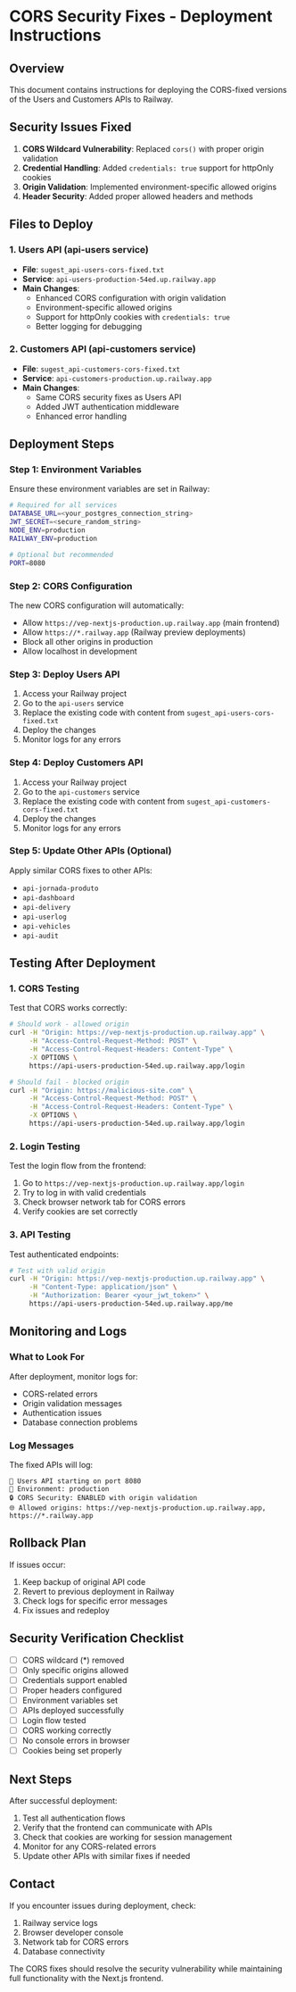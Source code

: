 # CORS Security Fixes - Deployment Instructions

## Overview
This document contains instructions for deploying the CORS-fixed versions of the Users and Customers APIs to Railway.

## Security Issues Fixed
1. **CORS Wildcard Vulnerability**: Replaced `cors()` with proper origin validation
2. **Credential Handling**: Added `credentials: true` support for httpOnly cookies
3. **Origin Validation**: Implemented environment-specific allowed origins
4. **Header Security**: Added proper allowed headers and methods

## Files to Deploy

### 1. Users API (api-users service)
- **File**: `sugest_api-users-cors-fixed.txt`
- **Service**: `api-users-production-54ed.up.railway.app`
- **Main Changes**:
  - Enhanced CORS configuration with origin validation
  - Environment-specific allowed origins
  - Support for httpOnly cookies with `credentials: true`
  - Better logging for debugging

### 2. Customers API (api-customers service)
- **File**: `sugest_api-customers-cors-fixed.txt`
- **Service**: `api-customers-production.up.railway.app`
- **Main Changes**:
  - Same CORS security fixes as Users API
  - Added JWT authentication middleware
  - Enhanced error handling

## Deployment Steps

### Step 1: Environment Variables
Ensure these environment variables are set in Railway:

```bash
# Required for all services
DATABASE_URL=<your_postgres_connection_string>
JWT_SECRET=<secure_random_string>
NODE_ENV=production
RAILWAY_ENV=production

# Optional but recommended
PORT=8080
```

### Step 2: CORS Configuration
The new CORS configuration will automatically:
- Allow `https://vep-nextjs-production.up.railway.app` (main frontend)
- Allow `https://*.railway.app` (Railway preview deployments)
- Block all other origins in production
- Allow localhost in development

### Step 3: Deploy Users API
1. Access your Railway project
2. Go to the `api-users` service
3. Replace the existing code with content from `sugest_api-users-cors-fixed.txt`
4. Deploy the changes
5. Monitor logs for any errors

### Step 4: Deploy Customers API
1. Access your Railway project
2. Go to the `api-customers` service
3. Replace the existing code with content from `sugest_api-customers-cors-fixed.txt`
4. Deploy the changes
5. Monitor logs for any errors

### Step 5: Update Other APIs (Optional)
Apply similar CORS fixes to other APIs:
- `api-jornada-produto`
- `api-dashboard`
- `api-delivery`
- `api-userlog`
- `api-vehicles`
- `api-audit`

## Testing After Deployment

### 1. CORS Testing
Test that CORS works correctly:
```bash
# Should work - allowed origin
curl -H "Origin: https://vep-nextjs-production.up.railway.app" \
     -H "Access-Control-Request-Method: POST" \
     -H "Access-Control-Request-Headers: Content-Type" \
     -X OPTIONS \
     https://api-users-production-54ed.up.railway.app/login

# Should fail - blocked origin
curl -H "Origin: https://malicious-site.com" \
     -H "Access-Control-Request-Method: POST" \
     -H "Access-Control-Request-Headers: Content-Type" \
     -X OPTIONS \
     https://api-users-production-54ed.up.railway.app/login
```

### 2. Login Testing
Test the login flow from the frontend:
1. Go to `https://vep-nextjs-production.up.railway.app/login`
2. Try to log in with valid credentials
3. Check browser network tab for CORS errors
4. Verify cookies are set correctly

### 3. API Testing
Test authenticated endpoints:
```bash
# Test with valid origin
curl -H "Origin: https://vep-nextjs-production.up.railway.app" \
     -H "Content-Type: application/json" \
     -H "Authorization: Bearer <your_jwt_token>" \
     https://api-users-production-54ed.up.railway.app/me
```

## Monitoring and Logs

### What to Look For
After deployment, monitor logs for:
- CORS-related errors
- Origin validation messages
- Authentication issues
- Database connection problems

### Log Messages
The fixed APIs will log:
```
🚀 Users API starting on port 8080
📍 Environment: production
🔒 CORS Security: ENABLED with origin validation
🌐 Allowed origins: https://vep-nextjs-production.up.railway.app, https://*.railway.app
```

## Rollback Plan
If issues occur:
1. Keep backup of original API code
2. Revert to previous deployment in Railway
3. Check logs for specific error messages
4. Fix issues and redeploy

## Security Verification Checklist
- [ ] CORS wildcard (*) removed
- [ ] Only specific origins allowed
- [ ] Credentials support enabled
- [ ] Proper headers configured
- [ ] Environment variables set
- [ ] APIs deployed successfully
- [ ] Login flow tested
- [ ] CORS working correctly
- [ ] No console errors in browser
- [ ] Cookies being set properly

## Next Steps
After successful deployment:
1. Test all authentication flows
2. Verify that the frontend can communicate with APIs
3. Check that cookies are working for session management
4. Monitor for any CORS-related errors
5. Update other APIs with similar fixes if needed

## Contact
If you encounter issues during deployment, check:
1. Railway service logs
2. Browser developer console
3. Network tab for CORS errors
4. Database connectivity

The CORS fixes should resolve the security vulnerability while maintaining full functionality with the Next.js frontend.